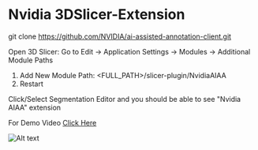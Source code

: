 # Nvidia 3DSlicer-Extension
git clone https://github.com/NVIDIA/ai-assisted-annotation-client.git

Open 3D Slicer: Go to Edit -> Application Settings -> Modules -> Additional Module Paths
   1) Add New Module Path: <FULL_PATH>/slicer-plugin/NvidiaAIAA 
   2) Restart

Click/Select Segmentation Editor and you should be able to see "Nvidia AIAA" extension

For Demo Video [Click Here](https://drive.google.com/open?id=1cQgCBl4v3OqI3Hh8hzMvR01xiEBO2GLE)

![Alt text](/snapshot.png?raw=true "NVIDIA In Action")
